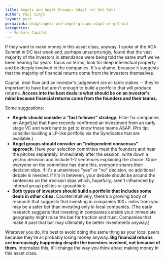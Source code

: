 ```yaml
---
title: Angels and Angel Groups: Adapt (or Get Out)
author: Paul Singh
layout: post
permalink: blog/angels-and-angel-groups-adapt-or-get-out
categories:
  - Venture Capital
---
```

If they want to make money in this asset class, anyway. I spoke at the ACA Summit in DC last week and, perhaps unsurprisingly, found that the vast majority of the investors in attendance were being told the same stuff we've been hearing for years: focus on terms, look for deep intellectual property and be deeply involved in the companies. It's a shame, because it suggests that the majority of financial returns come from the investors themselves.

Capital, deal flow and an investor's judgement are all table stakes -- they're important to have but aren't enough to build a portfolio that will produce returns. **Access into the best deals is what should be on an investor's mind because financial returns come from the founders and their teams.**

Some suggestions:

* **Angels should consider a "fast follower" strategy.** Filter for companies on AngelList that have recently confirmed an investment from an early stage VC and work hard to get to know those teams ASAP. (Pro tip: consider building a LP-like portfolio via the Syndicates that are available.)
* **Angel groups should consider an "independent consensus" approach.** Have your selection committee meet the founders and hear the pitches separately. Immediately after the session, write down a yes/no decision and include 1-2 sentences explaining the choice. Once everyone on the committee has done this, everyone shares their decision slips. If it's a unanimous "yes" or "no" decision, no additional debate is needed. If it's in between, your debate should be around the sentences on the decision slips which, hopefully, aren't influenced by internal group politics or groupthink.
* **Both types of investors should build a portfolio that includes some deals in other cities.** Counterintuitively, there's a growing body of research that suggests that investing in companies 100+ miles from you may be a safer bet than investing only in local companies. (The early research suggests that investing in companies outside your immediate geography might raise the bar for traction and trust. Companies that make it past that bar may ultimately be better investments anyway.)

Whatever you do, it's best to avoid doing the same thing as your local peers because they're all probably losing money anyway. **Big financial returns are increasingly happening despite the investors involved, not because of them.** Internalize this, it'll change the way you think about making money in this asset class.